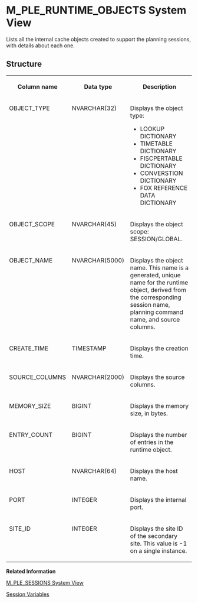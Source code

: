 <!-- loiod2aeece066a0430abafedcd155eec331 -->

# M\_PLE\_RUNTIME\_OBJECTS System View

Lists all the internal cache objects created to support the planning sessions, with details about each one.



## Structure


<table>
<tr>
<th valign="top">

Column name

</th>
<th valign="top">

Data type

</th>
<th valign="top">

Description

</th>
</tr>
<tr>
<td valign="top">

OBJECT\_TYPE

</td>
<td valign="top">

NVARCHAR\(32\)

</td>
<td valign="top">

Displays the object type:

-   LOOKUP DICTIONARY
-   TIMETABLE DICTIONARY
-   FISCPERTABLE DICTIONARY
-   CONVERSTION DICTIONARY
-   FOX REFERENCE DATA DICTIONARY



</td>
</tr>
<tr>
<td valign="top">

OBJECT\_SCOPE

</td>
<td valign="top">

NVARCHAR\(45\)

</td>
<td valign="top">

Displays the object scope: SESSION/GLOBAL.

</td>
</tr>
<tr>
<td valign="top">

OBJECT\_NAME

</td>
<td valign="top">

NVARCHAR\(5000\)

</td>
<td valign="top">

Displays the object name. This name is a generated, unique name for the runtime object, derived from the corresponding session name, planning command name, and source columns.

</td>
</tr>
<tr>
<td valign="top">

CREATE\_TIME

</td>
<td valign="top">

TIMESTAMP

</td>
<td valign="top">

Displays the creation time.

</td>
</tr>
<tr>
<td valign="top">

SOURCE\_COLUMNS

</td>
<td valign="top">

NVARCHAR\(2000\)

</td>
<td valign="top">

Displays the source columns.

</td>
</tr>
<tr>
<td valign="top">

MEMORY\_SIZE

</td>
<td valign="top">

BIGINT

</td>
<td valign="top">

Displays the memory size, in bytes.

</td>
</tr>
<tr>
<td valign="top">

ENTRY\_COUNT

</td>
<td valign="top">

BIGINT

</td>
<td valign="top">

Displays the number of entries in the runtime object.

</td>
</tr>
<tr>
<td valign="top">

HOST

</td>
<td valign="top">

NVARCHAR\(64\)

</td>
<td valign="top">

Displays the host name.

</td>
</tr>
<tr>
<td valign="top">

PORT

</td>
<td valign="top">

INTEGER

</td>
<td valign="top">

Displays the internal port.

</td>
</tr>
<tr>
<td valign="top">

SITE\_ID

</td>
<td valign="top">

INTEGER

</td>
<td valign="top">

Displays the site ID of the secondary site. This value is -1 on a single instance.

</td>
</tr>
</table>

**Related Information**  


[M\_PLE\_SESSIONS System View](m-ple-sessions-system-view-49b31f5.md "Lists all planning sessions on the system as well as their status and details.")

[Session Variables](../../010-SQL-Reference/session-variables-a16678c.md " 		 		 		 		 		 		 	")

